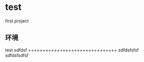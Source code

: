 test
====

first project


环境
-------------------
test
sdfdsf
+++++++++++++++++++++++++++++++
sdfdsfsfsf
sdfdsfsdfsf
